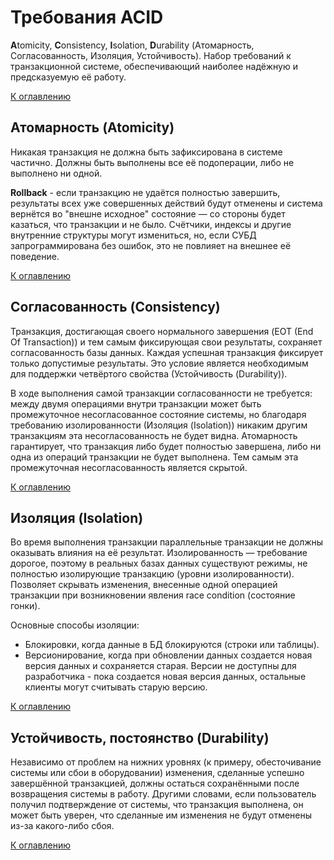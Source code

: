# Требования ACID

**A**tomicity, **C**onsistency, **I**solation, **D**urability (Атомарность, Согласованность, Изоляция, Устойчивость). Набор требований к транзакционной системе, обеспечивающий наиболее надёжную и предсказуемую её работу.

[К оглавлению](../README.md)

## Атомарность (Atomicity)

Никакая транзакция не должна быть зафиксирована в системе частично. Должны быть выполнены все её подоперации, либо не выполнено ни одной.

**Rollback** - если транзакцию не удаётся полностью завершить, результаты всех уже совершенных действий будут отменены и система вернётся во "внешне исходное" состояние — со стороны будет казаться, что транзакции и не было. Cчётчики, индексы и другие внутренние структуры могут измениться, но, если СУБД запрограммирована без ошибок, это не повлияет на внешнее её поведение.

[К оглавлению](../README.md)

## Согласованность (Consistency)

Транзакция, достигающая своего нормального завершения (EOT (End Of Transaction)) и тем самым фиксирующая свои результаты, сохраняет согласованность базы данных. Каждая успешная транзакция фиксирует только допустимые результаты. Это условие является необходимым для поддержки четвёртого свойства (Устойчивость (Durability)).

В ходе выполнения самой транзакции согласованности не требуется: между двумя операциями внутри транзакции может быть промежуточное несогласованное состояние системы, но благодаря требованию изолированности (Изоляция (Isolation)) никаким другим транзакциям эта несогласованность не будет видна. Атомарность гарантирует, что транзакция либо будет полностью завершена, либо ни одна из операций транзакции не будет выполнена. Тем самым эта промежуточная несогласованность является скрытой.

[К оглавлению](../README.md)

## Изоляция (Isolation)

Во время выполнения транзакции параллельные транзакции не должны оказывать влияния на её результат. Изолированность — требование дорогое, поэтому в реальных базах данных существуют режимы, не полностью изолирующие транзакцию (уровни изолированности). Позволяет скрывать изменения, внесенные одной операцией транзакции при возникновении явления race condition (состояние гонки).

Основные способы изоляции:
- Блокировки, когда данные в БД блокируются (строки или таблицы).
- Версионирование, когда при обновлении данных создается новая версия данных и сохраняется старая. Версии не доступны для разработчика - пока создается новая версия данных, остальные клиенты могут считывать старую версию.

[К оглавлению](../README.md)

## Устойчивость, постоянство (Durability)

Независимо от проблем на нижних уровнях (к примеру, обесточивание системы или сбои в оборудовании) изменения, сделанные успешно завершённой транзакцией, должны остаться сохранёнными после возвращения системы в работу. Другими словами, если пользователь получил подтверждение от системы, что транзакция выполнена, он может быть уверен, что сделанные им изменения не будут отменены из-за какого-либо сбоя.

[К оглавлению](../README.md)

